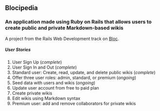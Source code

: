 ## Blocipedia
### An application made using Ruby on Rails that allows users to create public and private Markdown-based wikis

A project from the Rails Web Development track on [Bloc](http://bloc.io).

##### *User Stories*
1. User Sign Up (*complete*)
2. User Sign In and Out (*complete*)
3. Standard user: Create, read, update, and delete public wikis (*complete*)
4. Offer three user roles: admin, standard, or premium (*ongoing*)
5. Seed data with users and wikis (*ongoing*)
6. Update user account from free to paid plan
7. Create private wikis
8. Edit wikis using Markdown syntax
9. Premium user: add and remove collaborators for private wikis